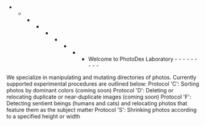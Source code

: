 - - - - - - - - - Welcome to PhotoDex Laboratory - - - - - - - - -

We specialize in manipulating and mutating directories of photos.
Currently supported experimental procedures are outlined below:
    Protocol 'C': Sorting photos by dominant colors (coming soon)
    Protocol 'D': Deleting or relocating duplicate or near-duplicate images (coming soon)
    Protocol 'F': Detecting sentient beings (humans and cats) and relocating
	photos that feature them as the subject matter
    Protocol 'S': Shrinking photos according to a specified height or width
